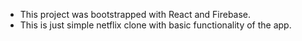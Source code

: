  - This project was bootstrapped with React and Firebase.
 - This is just simple netflix clone with basic functionality of the app.


